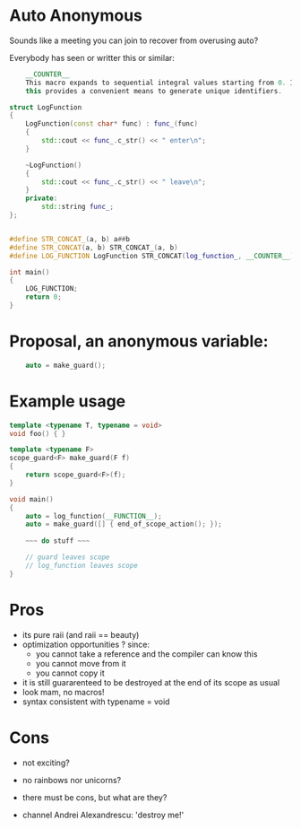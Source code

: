









Auto Anonymous
==============

Sounds like a meeting you can join to recover from overusing auto?

Everybody has seen or writter this or similar:

```cpp
    __COUNTER__
    This macro expands to sequential integral values starting from 0. In conjunction with the ## operator,
    this provides a convenient means to generate unique identifiers.
```

```cpp
struct LogFunction
{
    LogFunction(const char* func) : func_(func)
	{
		std::cout << func_.c_str() << " enter\n";
	}

	~LogFunction()
	{
		std::cout << func_.c_str() << " leave\n";
	}
	private:
		std::string func_;
};


#define STR_CONCAT_(a, b) a##b
#define STR_CONCAT(a, b) STR_CONCAT_(a, b)
#define LOG_FUNCTION LogFunction STR_CONCAT(log_function_, __COUNTER__) (__FUNCTION__)

int main()
{
    LOG_FUNCTION;
    return 0;
}
```


Proposal, an anonymous variable:
================================
```cpp
    auto = make_guard();
```    
Example usage
=============

```cpp
template <typename T, typename = void>
void foo() { }

template <typename F>
scope_guard<F> make_guard(F f)
{
	return scope_guard<F>(f);
}

void main()
{
	auto = log_function(__FUNCTION__);
	auto = make_guard([] { end_of_scope_action(); }); 
	
	~~~ do stuff ~~~

	// guard leaves scope 
	// log_function leaves scope
}
```

Pros
====
- its pure raii (and raii == beauty)
- optimization opportunities ? since:
  - you cannot take a reference and the compiler can know this
  - you cannot move from it
  - you cannot copy it
- it is still guararenteed to be destroyed at the end of its scope as usual
- look mam, no macros!
- syntax consistent with typename = void

Cons
====
- not exciting?
- no rainbows nor unicorns?


- there must be cons, but what are they?
- channel Andrei Alexandrescu: 'destroy me!'
